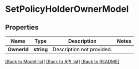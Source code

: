 # SetPolicyHolderOwnerModel

## Properties

Name | Type | Description | Notes
------------ | ------------- | ------------- | -------------
**OwnerId** | **string** | Description not provided. | 

[[Back to Model list]](../README.md#documentation-for-models) [[Back to API list]](../README.md#documentation-for-api-endpoints) [[Back to README]](../README.md)


